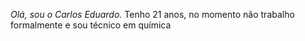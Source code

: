 *Olá, sou o Carlos Eduardo.*
Tenho 21 anos, no momento não trabalho formalmente e sou técnico em química
